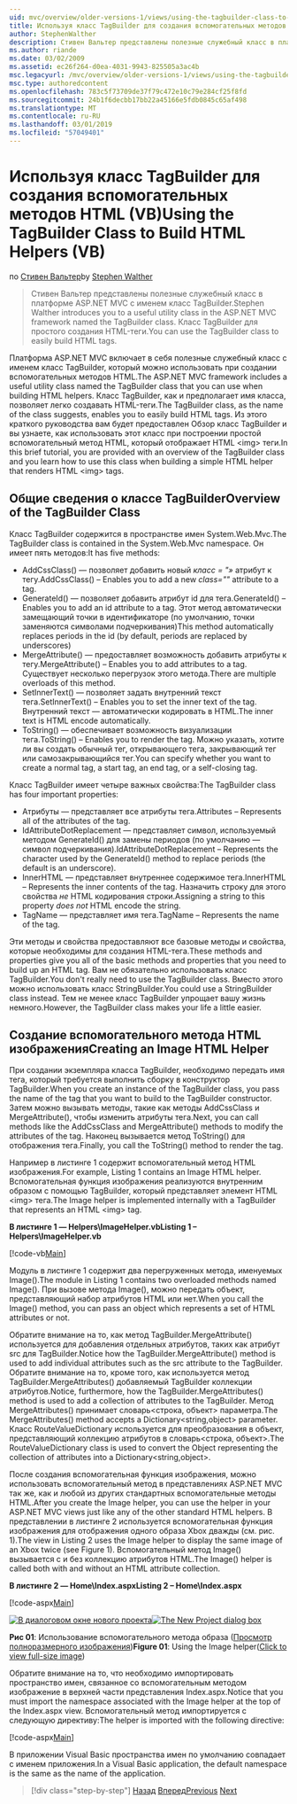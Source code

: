```yaml
---
uid: mvc/overview/older-versions-1/views/using-the-tagbuilder-class-to-build-html-helpers-vb
title: Используя класс TagBuilder для создания вспомогательных методов HTML (Visual Basic) | Документация Майкрософт
author: StephenWalther
description: Стивен Вальтер представлены полезные служебный класс в платформе ASP.NET MVC с именем класс TagBuilder. Можно легко использовать класс TagBuilder для...
ms.author: riande
ms.date: 03/02/2009
ms.assetid: ec26f264-d0ea-4031-9943-825505a3ac4b
msc.legacyurl: /mvc/overview/older-versions-1/views/using-the-tagbuilder-class-to-build-html-helpers-vb
msc.type: authoredcontent
ms.openlocfilehash: 783c5f73709de37f79c472e10c79e284cf25f8fd
ms.sourcegitcommit: 24b1f6decbb17bb22a45166e5fdb0845c65af498
ms.translationtype: MT
ms.contentlocale: ru-RU
ms.lasthandoff: 03/01/2019
ms.locfileid: "57049401"
---
```

<a name="using-the-tagbuilder-class-to-build-html-helpers-vb"></a><span data-ttu-id="fb865-104">Используя класс TagBuilder для создания вспомогательных методов HTML (VB)</span><span class="sxs-lookup"><span data-stu-id="fb865-104">Using the TagBuilder Class to Build HTML Helpers (VB)</span></span>
====================
<span data-ttu-id="fb865-105">по [Стивен Вальтер](https://github.com/StephenWalther)</span><span class="sxs-lookup"><span data-stu-id="fb865-105">by [Stephen Walther](https://github.com/StephenWalther)</span></span>

> <span data-ttu-id="fb865-106">Стивен Вальтер представлены полезные служебный класс в платформе ASP.NET MVC с именем класс TagBuilder.</span><span class="sxs-lookup"><span data-stu-id="fb865-106">Stephen Walther introduces you to a useful utility class in the ASP.NET MVC framework named the TagBuilder class.</span></span> <span data-ttu-id="fb865-107">Класс TagBuilder для простого создания HTML-теги.</span><span class="sxs-lookup"><span data-stu-id="fb865-107">You can use the TagBuilder class to easily build HTML tags.</span></span>


<span data-ttu-id="fb865-108">Платформа ASP.NET MVC включает в себя полезные служебный класс с именем класс TagBuilder, который можно использовать при создании вспомогательных методов HTML.</span><span class="sxs-lookup"><span data-stu-id="fb865-108">The ASP.NET MVC framework includes a useful utility class named the TagBuilder class that you can use when building HTML helpers.</span></span> <span data-ttu-id="fb865-109">Класс TagBuilder, как и предполагает имя класса, позволяет легко создавать HTML-теги.</span><span class="sxs-lookup"><span data-stu-id="fb865-109">The TagBuilder class, as the name of the class suggests, enables you to easily build HTML tags.</span></span> <span data-ttu-id="fb865-110">Из этого краткого руководства вам будет предоставлен Обзор класс TagBuilder и вы узнаете, как использовать этот класс при построении простой вспомогательный метод HTML, который отображает HTML &lt;img&gt; теги.</span><span class="sxs-lookup"><span data-stu-id="fb865-110">In this brief tutorial, you are provided with an overview of the TagBuilder class and you learn how to use this class when building a simple HTML helper that renders HTML &lt;img&gt; tags.</span></span>

## <a name="overview-of-the-tagbuilder-class"></a><span data-ttu-id="fb865-111">Общие сведения о классе TagBuilder</span><span class="sxs-lookup"><span data-stu-id="fb865-111">Overview of the TagBuilder Class</span></span>

<span data-ttu-id="fb865-112">Класс TagBuilder содержится в пространстве имен System.Web.Mvc.</span><span class="sxs-lookup"><span data-stu-id="fb865-112">The TagBuilder class is contained in the System.Web.Mvc namespace.</span></span> <span data-ttu-id="fb865-113">Он имеет пять методов:</span><span class="sxs-lookup"><span data-stu-id="fb865-113">It has five methods:</span></span>

- <span data-ttu-id="fb865-114">AddCssClass() — позволяет добавить новый *класс = "»* атрибут к тегу.</span><span class="sxs-lookup"><span data-stu-id="fb865-114">AddCssClass() – Enables you to add a new *class=""* attribute to a tag.</span></span>
- <span data-ttu-id="fb865-115">GenerateId() — позволяет добавить атрибут id для тега.</span><span class="sxs-lookup"><span data-stu-id="fb865-115">GenerateId() – Enables you to add an id attribute to a tag.</span></span> <span data-ttu-id="fb865-116">Этот метод автоматически замещающий точки в идентификаторе (по умолчанию, точки заменяются символами подчеркивания)</span><span class="sxs-lookup"><span data-stu-id="fb865-116">This method automatically replaces periods in the id (by default, periods are replaced by underscores)</span></span>
- <span data-ttu-id="fb865-117">MergeAttribute() — предоставляет возможность добавить атрибуты к тегу.</span><span class="sxs-lookup"><span data-stu-id="fb865-117">MergeAttribute() – Enables you to add attributes to a tag.</span></span> <span data-ttu-id="fb865-118">Существует несколько перегрузок этого метода.</span><span class="sxs-lookup"><span data-stu-id="fb865-118">There are multiple overloads of this method.</span></span>
- <span data-ttu-id="fb865-119">SetInnerText() — позволяет задать внутренний текст тега.</span><span class="sxs-lookup"><span data-stu-id="fb865-119">SetInnerText() – Enables you to set the inner text of the tag.</span></span> <span data-ttu-id="fb865-120">Внутренний текст — автоматически кодировать в HTML.</span><span class="sxs-lookup"><span data-stu-id="fb865-120">The inner text is HTML encode automatically.</span></span>
- <span data-ttu-id="fb865-121">ToString() — обеспечивает возможность визуализации тега.</span><span class="sxs-lookup"><span data-stu-id="fb865-121">ToString() – Enables you to render the tag.</span></span> <span data-ttu-id="fb865-122">Можно указать, хотите ли вы создать обычный тег, открывающего тега, закрывающий тег или самозакрывающийся тег.</span><span class="sxs-lookup"><span data-stu-id="fb865-122">You can specify whether you want to create a normal tag, a start tag, an end tag, or a self-closing tag.</span></span>
  

<span data-ttu-id="fb865-123">Класс TagBuilder имеет четыре важных свойства:</span><span class="sxs-lookup"><span data-stu-id="fb865-123">The TagBuilder class has four important properties:</span></span>

- <span data-ttu-id="fb865-124">Атрибуты — представляет все атрибуты тега.</span><span class="sxs-lookup"><span data-stu-id="fb865-124">Attributes – Represents all of the attributes of the tag.</span></span>
- <span data-ttu-id="fb865-125">IdAttributeDotReplacement — представляет символ, используемый методом GenerateId() для замены периодов (по умолчанию — символ подчеркивания).</span><span class="sxs-lookup"><span data-stu-id="fb865-125">IdAttributeDotReplacement – Represents the character used by the GenerateId() method to replace periods (the default is an underscore).</span></span>
- <span data-ttu-id="fb865-126">InnerHTML — представляет внутреннее содержимое тега.</span><span class="sxs-lookup"><span data-stu-id="fb865-126">InnerHTML – Represents the inner contents of the tag.</span></span> <span data-ttu-id="fb865-127">Назначить строку для этого свойства *не* HTML кодирования строки.</span><span class="sxs-lookup"><span data-stu-id="fb865-127">Assigning a string to this property *does not* HTML encode the string.</span></span>
- <span data-ttu-id="fb865-128">TagName — представляет имя тега.</span><span class="sxs-lookup"><span data-stu-id="fb865-128">TagName – Represents the name of the tag.</span></span>

<span data-ttu-id="fb865-129">Эти методы и свойства предоставляют все базовые методы и свойства, которые необходимы для создания HTML-тега.</span><span class="sxs-lookup"><span data-stu-id="fb865-129">These methods and properties give you all of the basic methods and properties that you need to build up an HTML tag.</span></span> <span data-ttu-id="fb865-130">Вам не обязательно использовать класс TagBuilder.</span><span class="sxs-lookup"><span data-stu-id="fb865-130">You don't really need to use the TagBuilder class.</span></span> <span data-ttu-id="fb865-131">Вместо этого можно использовать класс StringBuilder.</span><span class="sxs-lookup"><span data-stu-id="fb865-131">You could use a StringBuilder class instead.</span></span> <span data-ttu-id="fb865-132">Тем не менее класс TagBuilder упрощает вашу жизнь немного.</span><span class="sxs-lookup"><span data-stu-id="fb865-132">However, the TagBuilder class makes your life a little easier.</span></span>

## <a name="creating-an-image-html-helper"></a><span data-ttu-id="fb865-133">Создание вспомогательного метода HTML изображения</span><span class="sxs-lookup"><span data-stu-id="fb865-133">Creating an Image HTML Helper</span></span>

<span data-ttu-id="fb865-134">При создании экземпляра класса TagBuilder, необходимо передать имя тега, который требуется выполнить сборку в конструктор TagBuilder.</span><span class="sxs-lookup"><span data-stu-id="fb865-134">When you create an instance of the TagBuilder class, you pass the name of the tag that you want to build to the TagBuilder constructor.</span></span> <span data-ttu-id="fb865-135">Затем можно вызывать методы, такие как методы AddCssClass и MergeAttribute(), чтобы изменить атрибуты тега.</span><span class="sxs-lookup"><span data-stu-id="fb865-135">Next, you can call methods like the AddCssClass and MergeAttribute() methods to modify the attributes of the tag.</span></span> <span data-ttu-id="fb865-136">Наконец вызывается метод ToString() для отображения тега.</span><span class="sxs-lookup"><span data-stu-id="fb865-136">Finally, you call the ToString() method to render the tag.</span></span>

<span data-ttu-id="fb865-137">Например в листинге 1 содержит вспомогательный метод HTML изображения.</span><span class="sxs-lookup"><span data-stu-id="fb865-137">For example, Listing 1 contains an Image HTML helper.</span></span> <span data-ttu-id="fb865-138">Вспомогательная функция изображения реализуются внутренним образом с помощью TagBuilder, который представляет элемент HTML &lt;img&gt; тега.</span><span class="sxs-lookup"><span data-stu-id="fb865-138">The Image helper is implemented internally with a TagBuilder that represents an HTML &lt;img&gt; tag.</span></span>

<span data-ttu-id="fb865-139">**В листинге 1 — Helpers\ImageHelper.vb**</span><span class="sxs-lookup"><span data-stu-id="fb865-139">**Listing 1 – Helpers\ImageHelper.vb**</span></span>

[!code-vb[Main](using-the-tagbuilder-class-to-build-html-helpers-vb/samples/sample1.vb)]

<span data-ttu-id="fb865-140">Модуль в листинге 1 содержит два перегруженных метода, именуемых Image().</span><span class="sxs-lookup"><span data-stu-id="fb865-140">The module in Listing 1 contains two overloaded methods named Image().</span></span> <span data-ttu-id="fb865-141">При вызове метода Image(), можно передать объект, представляющий набор атрибутов HTML или нет.</span><span class="sxs-lookup"><span data-stu-id="fb865-141">When you call the Image() method, you can pass an object which represents a set of HTML attributes or not.</span></span>

<span data-ttu-id="fb865-142">Обратите внимание на то, как метод TagBuilder.MergeAttribute() используется для добавления отдельных атрибутов, таких как атрибут src для TagBuilder.</span><span class="sxs-lookup"><span data-stu-id="fb865-142">Notice how the TagBuilder.MergeAttribute() method is used to add individual attributes such as the src attribute to the TagBuilder.</span></span> <span data-ttu-id="fb865-143">Обратите внимание на то, кроме того, как используется метод TagBuilder.MergeAttributes() добавляемый TagBuilder коллекции атрибутов.</span><span class="sxs-lookup"><span data-stu-id="fb865-143">Notice, furthermore, how the TagBuilder.MergeAttributes() method is used to add a collection of attributes to the TagBuilder.</span></span> <span data-ttu-id="fb865-144">Метод MergeAttributes() принимает словарь&lt;строка, объект&gt; параметра.</span><span class="sxs-lookup"><span data-stu-id="fb865-144">The MergeAttributes() method accepts a Dictionary&lt;string,object&gt; parameter.</span></span> <span data-ttu-id="fb865-145">Класс RouteValueDictionary используется для преобразования в объект, представляющий коллекцию атрибутов в словарь&lt;строка, объект&gt;.</span><span class="sxs-lookup"><span data-stu-id="fb865-145">The RouteValueDictionary class is used to convert the Object representing the collection of attributes into a Dictionary&lt;string,object&gt;.</span></span>

<span data-ttu-id="fb865-146">После создания вспомогательная функция изображения, можно использовать вспомогательный метод в представлениях ASP.NET MVC так же, как и любой из других стандартных вспомогательные методы HTML.</span><span class="sxs-lookup"><span data-stu-id="fb865-146">After you create the Image helper, you can use the helper in your ASP.NET MVC views just like any of the other standard HTML helpers.</span></span> <span data-ttu-id="fb865-147">В представлении в листинге 2 используется вспомогательная функция изображения для отображения одного образа Xbox дважды (см. рис. 1).</span><span class="sxs-lookup"><span data-stu-id="fb865-147">The view in Listing 2 uses the Image helper to display the same image of an Xbox twice (see Figure 1).</span></span> <span data-ttu-id="fb865-148">Вспомогательный метод Image() вызывается с и без коллекцию атрибутов HTML.</span><span class="sxs-lookup"><span data-stu-id="fb865-148">The Image() helper is called both with and without an HTML attribute collection.</span></span>

<span data-ttu-id="fb865-149">**В листинге 2 — Home\Index.aspx**</span><span class="sxs-lookup"><span data-stu-id="fb865-149">**Listing 2 – Home\Index.aspx**</span></span>

[!code-aspx[Main](using-the-tagbuilder-class-to-build-html-helpers-vb/samples/sample2.aspx)]


<span data-ttu-id="fb865-150">[![В диалоговом окне нового проекта](using-the-tagbuilder-class-to-build-html-helpers-vb/_static/image1.jpg)](using-the-tagbuilder-class-to-build-html-helpers-vb/_static/image1.png)</span><span class="sxs-lookup"><span data-stu-id="fb865-150">[![The New Project dialog box](using-the-tagbuilder-class-to-build-html-helpers-vb/_static/image1.jpg)](using-the-tagbuilder-class-to-build-html-helpers-vb/_static/image1.png)</span></span>

<span data-ttu-id="fb865-151">**Рис 01**: Использование вспомогательного метода образа ([Просмотр полноразмерного изображения](using-the-tagbuilder-class-to-build-html-helpers-vb/_static/image2.png))</span><span class="sxs-lookup"><span data-stu-id="fb865-151">**Figure 01**: Using the Image helper([Click to view full-size image](using-the-tagbuilder-class-to-build-html-helpers-vb/_static/image2.png))</span></span>


<span data-ttu-id="fb865-152">Обратите внимание на то, что необходимо импортировать пространство имен, связанное со вспомогательным методом изображение в верхней части представления Index.aspx.</span><span class="sxs-lookup"><span data-stu-id="fb865-152">Notice that you must import the namespace associated with the Image helper at the top of the Index.aspx view.</span></span> <span data-ttu-id="fb865-153">Вспомогательный метод импортируется с следующую директиву:</span><span class="sxs-lookup"><span data-stu-id="fb865-153">The helper is imported with the following directive:</span></span>

[!code-aspx[Main](using-the-tagbuilder-class-to-build-html-helpers-vb/samples/sample3.aspx)]

<span data-ttu-id="fb865-154">В приложении Visual Basic пространства имен по умолчанию совпадает с именем приложения.</span><span class="sxs-lookup"><span data-stu-id="fb865-154">In a Visual Basic application, the default namespace is the same as the name of the application.</span></span>

> [!div class="step-by-step"]
> <span data-ttu-id="fb865-155">[Назад](creating-custom-html-helpers-vb.md)
> [Вперед](creating-page-layouts-with-view-master-pages-vb.md)</span><span class="sxs-lookup"><span data-stu-id="fb865-155">[Previous](creating-custom-html-helpers-vb.md)
[Next](creating-page-layouts-with-view-master-pages-vb.md)</span></span>
